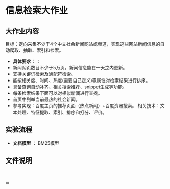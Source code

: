 # 信息检索大作业


## 大作业内容

目标：定向采集不少于4个中文社会新闻网站或频道，实现这些网站新闻信息的自动爬取、抽取、索引和检索。

* **具体要求：** ：
* 新闻网页数目不少于5万页，新闻信息能在一天之内更新。
* 支持关键词检索及通配符检索。
* 能按相关度、时间、热度(需要自己定义)等属性对检索结果进行排序。
* 具备查询自动补齐、相关搜索推荐、snippet生成等功能。
* 每条检索结果下面可以对相似新闻进行查找。
* 首页中列举当前最热的社会新闻。
* 参考实现：百度主页的推荐页面（热点新闻）+百度资讯搜索。
相关技术：文本处理、特征提取、索引、排序和打分、评价。


## 实验流程

* **文档模型** ： BM25模型

## 文件说明


# -
